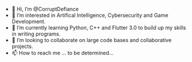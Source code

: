 - 👋 Hi, I’m @CorruptDefiance
- 👀 I’m interested in Artifical Intelligence, Cybersecurity and Game Development.
- 🌱 I’m currently learning Python, C++ and Flutter 3.0 to build up my skills in writing programs.
- 💞️ I’m looking to collaborate on large code bases and collaborative projects.
- 📫 How to reach me ... to be determined...

<!---
CorruptDefiance/CorruptDefiance is a ✨ special ✨ repository because its `README.md` (this file) appears on your GitHub profile.
You can click the Preview link to take a look at your changes.
--->
